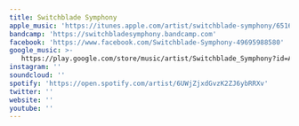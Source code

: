 ```yaml
---
title: Switchblade Symphony
apple_music: 'https://itunes.apple.com/artist/switchblade-symphony/6516255'
bandcamp: 'https://switchbladesymphony.bandcamp.com'
facebook: 'https://www.facebook.com/Switchblade-Symphony-49695988580'
google_music: >-
   https://play.google.com/store/music/artist/Switchblade_Symphony?id=Amabtkgz7o7kcnf4gexoy5i5cga
instagram: ''
soundcloud: ''
spotify: 'https://open.spotify.com/artist/6UWjZjxdGvzK2ZJ6ybRRXv'
twitter: ''
website: ''
youtube: ''
---
```

